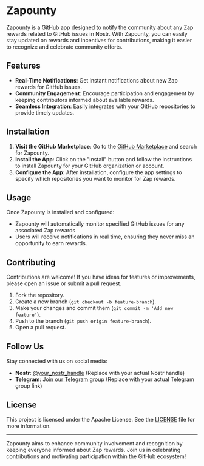 # Zapounty

Zapounty is a GitHub app designed to notify the community about any Zap rewards related to GitHub issues in Nostr. With Zapounty, you can easily stay updated on rewards and incentives for contributions, making it easier to recognize and celebrate community efforts.

## Features

- **Real-Time Notifications**: Get instant notifications about new Zap rewards for GitHub issues.
- **Community Engagement**: Encourage participation and engagement by keeping contributors informed about available rewards.
- **Seamless Integration**: Easily integrates with your GitHub repositories to provide timely updates.

## Installation

1. **Visit the GitHub Marketplace**: Go to the [GitHub Marketplace](https://github.com/marketplace) and search for Zapounty.
2. **Install the App**: Click on the "Install" button and follow the instructions to install Zapounty for your GitHub organization or account.
3. **Configure the App**: After installation, configure the app settings to specify which repositories you want to monitor for Zap rewards.

## Usage

Once Zapounty is installed and configured:

- Zapounty will automatically monitor specified GitHub issues for any associated Zap rewards.
- Users will receive notifications in real time, ensuring they never miss an opportunity to earn rewards.

## Contributing

Contributions are welcome! If you have ideas for features or improvements, please open an issue or submit a pull request.

1. Fork the repository.
2. Create a new branch (`git checkout -b feature-branch`).
3. Make your changes and commit them (`git commit -m 'Add new feature'`).
4. Push to the branch (`git push origin feature-branch`).
5. Open a pull request.

## Follow Us

Stay connected with us on social media:

- **Nostr**: [@your_nostr_handle](https://nostr.com/@your_nostr_handle) (Replace with your actual Nostr handle)
- **Telegram**: [Join our Telegram group](https://t.me/your_telegram_group) (Replace with your actual Telegram group link)

## License

This project is licensed under the Apache License. See the [LICENSE](LICENSE) file for more information.

---

Zapounty aims to enhance community involvement and recognition by keeping everyone informed about Zap rewards. Join us in celebrating contributions and motivating participation within the GitHub ecosystem!